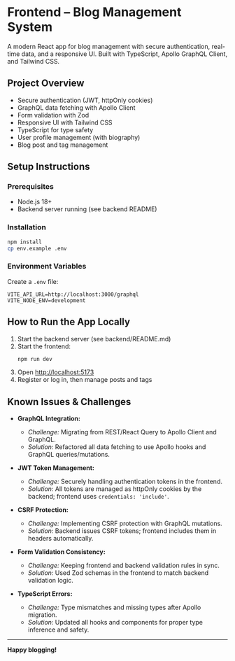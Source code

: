 # Frontend – Blog Management System

A modern React app for blog management with secure authentication, real-time data, and a responsive UI. Built with TypeScript, Apollo GraphQL Client, and Tailwind CSS.

## Project Overview
- Secure authentication (JWT, httpOnly cookies)
- GraphQL data fetching with Apollo Client
- Form validation with Zod
- Responsive UI with Tailwind CSS
- TypeScript for type safety
- User profile management (with biography)
- Blog post and tag management

## Setup Instructions

### Prerequisites
- Node.js 18+
- Backend server running (see backend README)

### Installation
```bash
npm install
cp env.example .env
```

### Environment Variables
Create a `.env` file:
```env
VITE_API_URL=http://localhost:3000/graphql
VITE_NODE_ENV=development
```

## How to Run the App Locally
1. Start the backend server (see backend/README.md)
2. Start the frontend:
   ```bash
   npm run dev
   ```
3. Open [http://localhost:5173](http://localhost:5173)
4. Register or log in, then manage posts and tags

## Known Issues & Challenges

- **GraphQL Integration:**
  - *Challenge:* Migrating from REST/React Query to Apollo Client and GraphQL.
  - *Solution:* Refactored all data fetching to use Apollo hooks and GraphQL queries/mutations.

- **JWT Token Management:**
  - *Challenge:* Securely handling authentication tokens in the frontend.
  - *Solution:* All tokens are managed as httpOnly cookies by the backend; frontend uses `credentials: 'include'`.

- **CSRF Protection:**
  - *Challenge:* Implementing CSRF protection with GraphQL mutations.
  - *Solution:* Backend issues CSRF tokens; frontend includes them in headers automatically.

- **Form Validation Consistency:**
  - *Challenge:* Keeping frontend and backend validation rules in sync.
  - *Solution:* Used Zod schemas in the frontend to match backend validation logic.

- **TypeScript Errors:**
  - *Challenge:* Type mismatches and missing types after Apollo migration.
  - *Solution:* Updated all hooks and components for proper type inference and safety.

---

**Happy blogging!**
